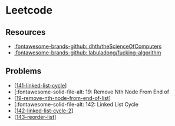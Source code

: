 Leetcode
===

Resources
---

- [:fontawesome-brands-github: dhth/theScienceOfComputers](https://github.com/dhth/theScienceOfComputers/tree/master/dataStructuresAndAlgorithms/src/leetcode)
- [:fontawesome-brands-github: labuladong/fucking-algorithm](https://github.com/labuladong/fucking-algorithm/tree/english)

Problems
---

- [[141-linked-list-cycle]]
- [:fontawesome-solid-file-alt: 19: Remove Nth Node From End of
- [[19-remove-nth-node-from-end-of-list]]
- [:fontawesome-solid-file-alt: 142: Linked List Cycle
- [[142-linked-list-cycle-2]]
- [[143-reorder-list]]

[//begin]: # "Autogenerated link references for markdown compatibility"
[141-linked-list-cycle]: 141-linked-list-cycle.md "141: Linked List Cycle"
[19-remove-nth-node-from-end-of-list]: 19-remove-nth-node-from-end-of-list.md "19: Remove Nth Node From End of List"
[142-linked-list-cycle-2]: 142-linked-list-cycle-2.md "142: Linked List Cycle 2"
[143-reorder-list]: 143-reorder-list.md "143: Reorder List"
[//end]: # "Autogenerated link references"